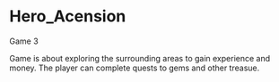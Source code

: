 # Hero_Acension
Game 3

Game is about exploring the surrounding areas to gain experience and money. The player can complete quests to gems and other treasue.
